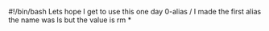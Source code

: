 #!/bin/bash
Lets hope I get to use this one day
0-alias / I made the first alias the name was ls but the value is rm * 
